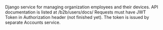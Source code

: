 Django service for managing organization employees and their devices.
API documentation is listed at /b2b/users/docs/
Requests must have JWT Token in Authorization header (not finished yet). The token is issued by separate Accounts service.

